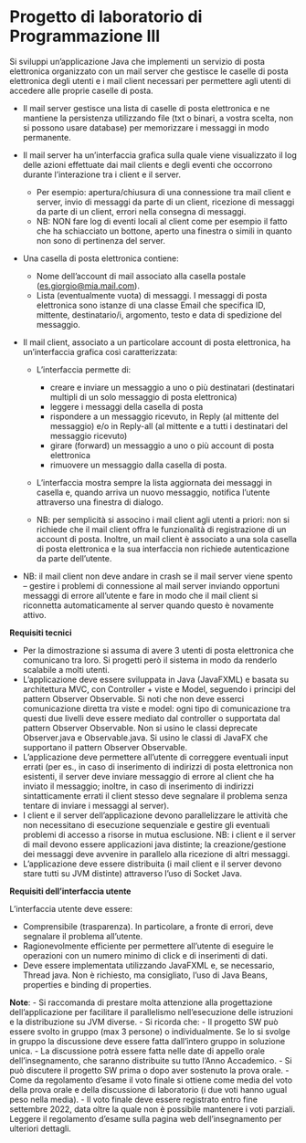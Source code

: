 # Progetto di laboratorio di Programmazione III

Si sviluppi un’applicazione Java che implementi un servizio di posta elettronica organizzato con un mail server che
gestisce le caselle di posta elettronica degli utenti e i mail client necessari per permettere agli utenti di accedere
alle proprie caselle di posta.

* Il mail server gestisce una lista di caselle di posta elettronica e ne mantiene la persistenza utilizzando file (txt o
  binari, a vostra scelta, non si possono usare database) per memorizzare i messaggi in modo permanente.

* Il mail server ha un’interfaccia grafica sulla quale viene visualizzato il log delle azioni effettuate dai mail
  clients e degli eventi che occorrono durante l’interazione tra i client e il server.

    * Per esempio: apertura/chiusura di una connessione tra mail client e server, invio di messaggi da parte di un
      client, ricezione di messaggi da parte di un client, errori nella consegna di messaggi.
    * NB: NON fare log di eventi locali al client come per esempio il fatto che ha schiacciato un bottone, aperto una
      finestra o simili in quanto non sono di pertinenza del server.
* Una casella di posta elettronica contiene:

    * Nome dell’account di mail associato alla casella postale (es.giorgio@mia.mail.com).
    * Lista (eventualmente vuota) di messaggi. I messaggi di posta elettronica sono istanze di una classe Email che
      specifica ID, mittente, destinatario/i, argomento, testo e data di spedizione del messaggio.
* Il mail client, associato a un particolare account di posta elettronica, ha un’interfaccia grafica così
  caratterizzata:

    * L’interfaccia permette di:
        * creare e inviare un messaggio a uno o più destinatari (destinatari multipli di un solo messaggio di posta
          elettronica)
        * leggere i messaggi della casella di posta
        * rispondere a un messaggio ricevuto, in Reply (al mittente del messaggio) e/o in Reply-all (al mittente e a
          tutti i destinatari del messaggio ricevuto)
        * girare (forward) un messaggio a uno o più account di posta elettronica
        * rimuovere un messaggio dalla casella di posta.
    * L’interfaccia mostra sempre la lista aggiornata dei messaggi in casella e, quando arriva un nuovo messaggio,
      notifica l’utente attraverso una finestra di dialogo.

    * NB: per semplicità si associno i mail client agli utenti a priori: non si richiede che il mail client offra le
      funzionalità di registrazione di un account di posta. Inoltre, un mail client è associato a una sola casella di
      posta elettronica e la sua interfaccia non richiede autenticazione da parte dell’utente.

* NB: il mail client non deve andare in crash se il mail server viene spento – gestire i problemi di connessione al mail
  server inviando opportuni messaggi di errore all’utente e fare in modo che il mail client si riconnetta
  automaticamente al server quando questo è novamente attivo.

**Requisiti tecnici**

* Per la dimostrazione si assuma di avere 3 utenti di posta elettronica che comunicano tra loro. Si progetti però il
  sistema in modo da renderlo scalabile a molti utenti.
* L’applicazione deve essere sviluppata in Java (JavaFXML) e basata su architettura MVC, con Controller + viste e Model,
  seguendo i principi del pattern Observer Observable. Si noti che non deve esserci comunicazione diretta tra viste e
  model: ogni tipo di comunicazione tra questi due livelli deve essere mediato dal controller o supportata dal pattern
  Observer Observable. Non si usino le classi deprecate Observer.java e Observable.java. Si usino le classi di JavaFX
  che supportano il pattern Observer Observable.
* L’applicazione deve permettere all’utente di correggere eventuali input errati (per es., in caso di inserimento di
  indirizzi di posta elettronica non esistenti, il server deve inviare messaggio di errore al client che ha inviato il
  messaggio; inoltre, in caso di inserimento di indirizzi sintatticamente errati il client stesso deve segnalare il
  problema senza tentare di inviare i messaggi al server).
* I client e il server dell’applicazione devono parallelizzare le attività che non necessitano di esecuzione sequenziale
  e gestire gli eventuali problemi di accesso a risorse in mutua esclusione. NB: i client e il server di mail devono
  essere applicazioni java distinte; la creazione/gestione dei messaggi deve avvenire in parallelo alla ricezione di
  altri messaggi.
* L’applicazione deve essere distribuita (i mail client e il server devono stare tutti su JVM distinte) attraverso l’uso
  di Socket Java.

**Requisiti dell’interfaccia utente**

L’interfaccia utente deve essere:

* Comprensibile (trasparenza). In particolare, a fronte di errori, deve segnalare il problema all’utente.
* Ragionevolmente efficiente per permettere all’utente di eseguire le operazioni con un numero minimo di click e di
  inserimenti di dati.
* Deve essere implementata utilizzando JavaFXML e, se necessario, Thread java. Non è richiesto, ma consigliato, l’uso di
  Java Beans, properties e binding di properties.

**Note**: - Si raccomanda di prestare molta attenzione alla progettazione dell’applicazione per facilitare il
parallelismo nell’esecuzione delle istruzioni e la distribuzione su JVM diverse. - Si ricorda che: - Il progetto SW può
essere svolto in gruppo (max 3 persone) o individualmente. Se lo si svolge in gruppo la discussione deve essere fatta
dall’intero gruppo in soluzione unica. - La discussione potrà essere fatta nelle date di appello orale
dell’insegnamento, che saranno distribuite su tutto l’Anno Accademico. - Si può discutere il progetto SW prima o dopo
aver sostenuto la prova orale. - Come da regolamento d’esame il voto finale si ottiene come media del voto della prova
orale e della discussione di laboratorio (i due voti hanno ugual peso nella media). - Il voto finale deve essere
registrato entro fine settembre 2022, data oltre la quale non è possibile mantenere i voti parziali. Leggere il
regolamento d’esame sulla pagina web dell’insegnamento per ulteriori dettagli.